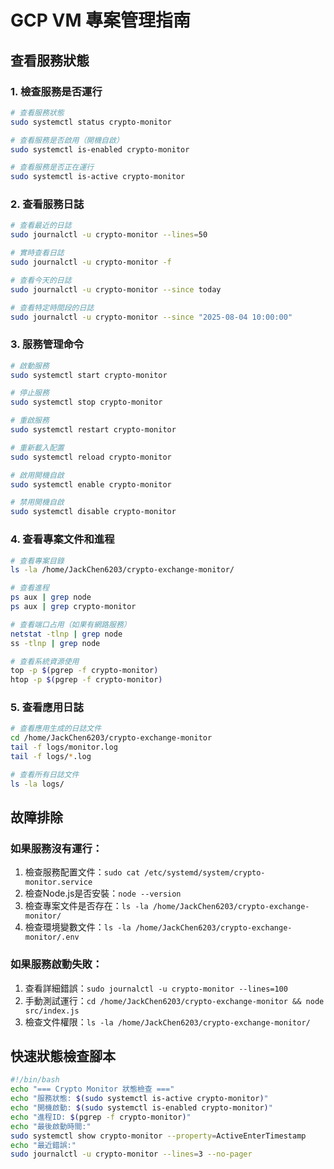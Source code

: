 # GCP VM 專案管理指南

## 查看服務狀態

### 1. 檢查服務是否運行
```bash
# 查看服務狀態
sudo systemctl status crypto-monitor

# 查看服務是否啟用（開機自啟）
sudo systemctl is-enabled crypto-monitor

# 查看服務是否正在運行
sudo systemctl is-active crypto-monitor
```

### 2. 查看服務日誌
```bash
# 查看最近的日誌
sudo journalctl -u crypto-monitor --lines=50

# 實時查看日誌
sudo journalctl -u crypto-monitor -f

# 查看今天的日誌
sudo journalctl -u crypto-monitor --since today

# 查看特定時間段的日誌
sudo journalctl -u crypto-monitor --since "2025-08-04 10:00:00"
```

### 3. 服務管理命令
```bash
# 啟動服務
sudo systemctl start crypto-monitor

# 停止服務
sudo systemctl stop crypto-monitor

# 重啟服務
sudo systemctl restart crypto-monitor

# 重新載入配置
sudo systemctl reload crypto-monitor

# 啟用開機自啟
sudo systemctl enable crypto-monitor

# 禁用開機自啟
sudo systemctl disable crypto-monitor
```

### 4. 查看專案文件和進程
```bash
# 查看專案目錄
ls -la /home/JackChen6203/crypto-exchange-monitor/

# 查看進程
ps aux | grep node
ps aux | grep crypto-monitor

# 查看端口占用（如果有網路服務）
netstat -tlnp | grep node
ss -tlnp | grep node

# 查看系統資源使用
top -p $(pgrep -f crypto-monitor)
htop -p $(pgrep -f crypto-monitor)
```

### 5. 查看應用日誌
```bash
# 查看應用生成的日誌文件
cd /home/JackChen6203/crypto-exchange-monitor
tail -f logs/monitor.log
tail -f logs/*.log

# 查看所有日誌文件
ls -la logs/
```

## 故障排除

### 如果服務沒有運行：
1. 檢查服務配置文件：`sudo cat /etc/systemd/system/crypto-monitor.service`
2. 檢查Node.js是否安裝：`node --version`
3. 檢查專案文件是否存在：`ls -la /home/JackChen6203/crypto-exchange-monitor/`
4. 檢查環境變數文件：`ls -la /home/JackChen6203/crypto-exchange-monitor/.env`

### 如果服務啟動失敗：
1. 查看詳細錯誤：`sudo journalctl -u crypto-monitor --lines=100`
2. 手動測試運行：`cd /home/JackChen6203/crypto-exchange-monitor && node src/index.js`
3. 檢查文件權限：`ls -la /home/JackChen6203/crypto-exchange-monitor/`

## 快速狀態檢查腳本
```bash
#!/bin/bash
echo "=== Crypto Monitor 狀態檢查 ==="
echo "服務狀態: $(sudo systemctl is-active crypto-monitor)"
echo "開機啟動: $(sudo systemctl is-enabled crypto-monitor)"
echo "進程ID: $(pgrep -f crypto-monitor)"
echo "最後啟動時間:"
sudo systemctl show crypto-monitor --property=ActiveEnterTimestamp
echo "最近錯誤:"
sudo journalctl -u crypto-monitor --lines=3 --no-pager
```
